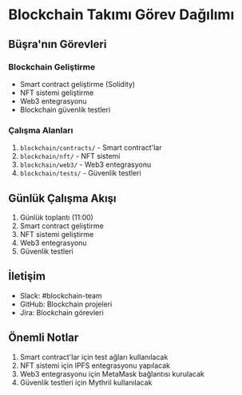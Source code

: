 # Blockchain Takımı Görev Dağılımı

## Büşra'nın Görevleri

### Blockchain Geliştirme
- Smart contract geliştirme (Solidity)
- NFT sistemi geliştirme
- Web3 entegrasyonu
- Blockchain güvenlik testleri

### Çalışma Alanları
1. `blockchain/contracts/` - Smart contract'lar
2. `blockchain/nft/` - NFT sistemi
3. `blockchain/web3/` - Web3 entegrasyonu
4. `blockchain/tests/` - Güvenlik testleri

## Günlük Çalışma Akışı
1. Günlük toplantı (11:00)
2. Smart contract geliştirme
3. NFT sistemi geliştirme
4. Web3 entegrasyonu
5. Güvenlik testleri

## İletişim
- Slack: #blockchain-team
- GitHub: Blockchain projeleri
- Jira: Blockchain görevleri

## Önemli Notlar
1. Smart contract'lar için test ağları kullanılacak
2. NFT sistemi için IPFS entegrasyonu yapılacak
3. Web3 entegrasyonu için MetaMask bağlantısı kurulacak
4. Güvenlik testleri için Mythril kullanılacak 